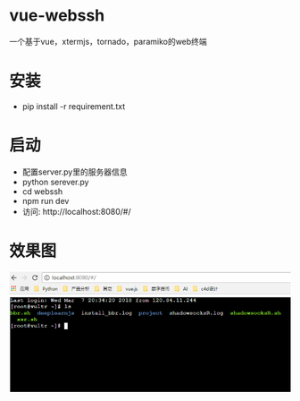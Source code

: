 # vue-webssh
一个基于vue，xtermjs，tornado，paramiko的web终端

# 安装
- pip install -r requirement.txt

# 启动
- 配置server.py里的服务器信息
- python serever.py
- cd webssh
- npm run dev 
- 访问: http://localhost:8080/#/

# 效果图
![](screenshot.png)
